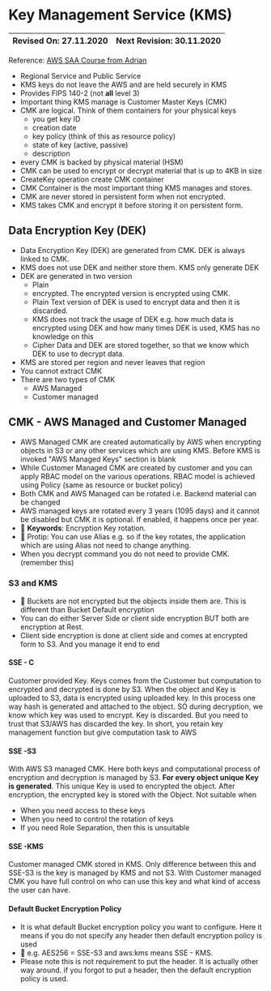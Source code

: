 # Key Management Service (KMS)

Revised On: 27.11.2020 | Next Revision: 30.11.2020
-----------------------| -------------------------

Reference: [AWS SAA Course from Adrian](https:://learn.cantrill.io)

* Regional Service and Public Service
* KMS keys do not leave the AWS and are held securely in KMS
* Provides FIPS 140-2 (not **all** level 3)
* Important thing KMS manage is Customer Master Keys (CMK)
* CMK are logical. Think of them containers for your physical keys
  * you get key ID
  * creation date
  * key policy (think of this as resource policy)
  * state of key (active, passive)
  * description
* every CMK is backed by physical material (HSM)
* CMK can be used to encrypt or decrypt material that is up to 4KB in size
* CreateKey operation create CMK container
* CMK Container is the most important thing KMS manages and stores.
* CMK are never stored in persistent form when not encrypted.
* KMS takes CMK and encrypt it before storing it on persistent form.

## Data Encryption Key (DEK)

* Data Encryption Key (DEK) are generated from CMK. DEK is always linked to CMK.
* KMS does not use DEK and neither store them. KMS only generate DEK
* DEK are generated in two version
  * Plain
  * encrypted. The encrypted version is encrypted using CMK.
  * Plain Text version of DEK is used to encrypt data and then it is discarded. 
  * KMS does not track the usage of DEK e.g. how much data is encrypted using DEK and how many times DEK is used, KMS has no knowledge on this
  * Cipher Data and DEK are stored together, so that we know which DEK to use to decrypt data.
* KMS are stored per region and never leaves that region
* You cannot extract CMK
* There are two types of CMK
  * AWS Managed
  * Customer managed

## CMK - AWS Managed and Customer Managed 

* AWS Managed CMK are created automatically by AWS when encrypting objects in S3 or any other services which are using KMS. Before KMS is invoked "AWS Managed Keys" section is blank
* While Customer Managed CMK are created by customer and you can apply RBAC model on the various operations. RBAC model is achieved using Policy (same as resource or bucket policy)
* Both CMK and AWS Managed can be rotated i.e. Backend material can be changed
* AWS managed keys are rotated every 3 years (1095 days) and it cannot be disabled but CMK it is optional. If enabled, it happens once per year.
* :gift_heart: **Keywords**: Encryption Key rotation.
* :dizzy: Protip: You can use Alias e.g. so if the key rotates, the application which are using Alias not need to change anything.
* When you decrypt command you do not need to provide CMK. (remember this)

### S3 and KMS

* :magnet: Buckets are not encrypted but the objects inside them are. This is different than Bucket Default encryption
* You can do either Server Side or client side encryption BUT both are encryption at Rest.
* Client side encryption is done at client side and comes at encrypted form to S3. And you manage it end to end

#### SSE - C

Customer provided Key. Keys comes from the Customer but computation to encrypted and decrypted is done by S3. When the object and Key is uploaded to S3, data is encrypted using uploaded key. In this process one way hash is generated and attached to the object. SO during decryption, we know which key was used to encrypt. Key is discarded. But you need to trust that S3/AWS has discarded the key. In short, you retain key management function but give computation task to AWS

#### SSE -S3

With AWS S3 managed CMK. Here both keys and computational process of encryption and decryption is managed by S3. **For every object unique Key is generated**. This unique Key is used to encrypted the object. After encryption, the encrypted key is stored with the Object. Not suitable when

* When you need access to these keys
* When you need to control the rotation of keys
* If you need Role Separation, then this is unsuitable

#### SSE -KMS

Customer managed CMK stored in KMS. Only difference between this and SSE-S3 is the key is managed by KMS and not S3. With Customer managed CMK you have full control on who can use this key and what kind of access the user can have.

#### Default Bucket Encryption Policy

* It is what default Bucket encryption policy you want to configure. Here it means if you do not specify any header then default encryption policy is used
* :heartbeat: e.g. AES256 = SSE-S3 and aws:kms means SSE - KMS.
* Please note this is not requirement to put the header. It is actually other way around. if you forgot to put a header, then the default encryption policy is used.
